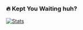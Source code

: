 ### 🔥 Kept You Waiting huh?

[![Stats](https://github-readme-stats.vercel.app/api?username=venomsnake&show_icons=true&theme=midnight-purple)](https://github.com/V-has-come-to)
